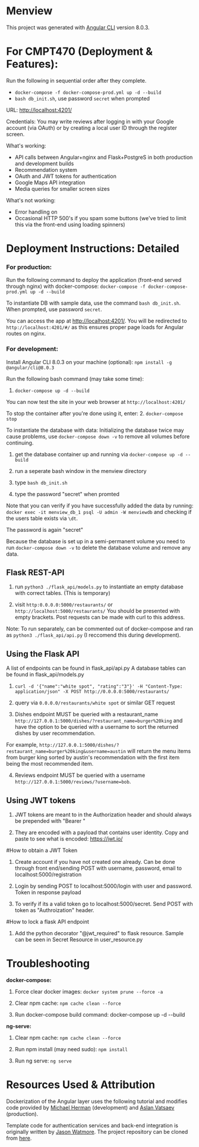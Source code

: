 # Menview

This project was generated with [Angular CLI](https://github.com/angular/angular-cli) version 8.0.3.

# For CMPT470 (Deployment & Features):

Run the following in sequential order after they complete.

+ `docker-compose -f docker-compose-prod.yml up -d --build`
+ `bash db_init.sh`, use password `secret` when prompted

URL: [http://localhost:4201/](http://localhost:4201/)

Credentials:
You may write reviews after logging in with your Google account (via OAuth) or by creating a local user ID through the register screen.

What's working:
+ API calls between Angular+nginx and Flask+PostgreS in both production and development builds
+ Recommendation system
+ OAuth and JWT tokens for authentication
+ Google Maps API integration
+ Media queries for smaller screen sizes

What's not working:
+ Error handling on 
+ Occasional HTTP 500's if you spam some buttons (we've tried to limit this via the front-end using loading spinners)

# Deployment Instructions: Detailed

### For production:

Run the following command to deploy the application (front-end served through nginx) with docker-compose:
`docker-compose -f docker-compose-prod.yml up -d --build`

To instantiate DB with sample data, use the command `bash db_init.sh`. When prompted, use password `secret`.

You can access the app at [http://localhost:4201/](http://localhost:4201/). You will be redirected to `http://localhost:4201/#/` as this ensures proper page loads for Angular routes on nginx.

### For development:

Install Angular CLI 8.0.3 on your machine (optional):
`npm install -g @angular/cli@8.0.3`

Run the following bash command (may take some time):

1. `docker-compose up -d --build`

You can now test the site in your web browser at `http://localhost:4201/`

To stop the container after you're done using it, enter:
2. `docker-compose stop`

To instantiate the database with data:
Initializing the database twice may cause problems, use `docker-compose down -v` to remove all volumes before continuing.

1. get the database container up and running via `docker-compose up -d --build`

2. run a seperate bash window in the menview directory 

3. type `bash db_init.sh`

4. type the password "secret" when promted 

Note that you can verify if you have successfully added the data by running: `docker exec -it menview_db_1 psql -U admin -W menviewdb` and checking if the users table exists via `\dt`.

The password is again "secret"

Because the database is set up in a semi-permanent volume you need to run `docker-compose down -v` to delete the database volume and remove any data. 


## Flask REST-API

1. run `python3 ./flask_api/models.py` to instantiate an empty database with correct tables. (This is temporary)

2. visit `http:0.0.0.0:5000/restaurants/` or `http://localhost:5000/restaurants/` You should be presented with empty brackets. Post requests can be made with curl to this address. 


Note: To run separately, can be commented out of docker-compose and ran as `python3 ./flask_api/api.py`  (I reccomend this during development).

## Using the Flask API

A list of endpoints can be found in flask_api/api.py
A database tables can be found in flask_api/models.py

1. `curl -d '{"name":"white spot", "rating":"3"}' -H "Content-Type: application/json" -X POST http://0.0.0.0:5000/restaurants/`

2. query via `0.0.0.0/restaurants/white spot` or similar GET request

3. Dishes endpoint MUST be queried with a restaurant_name `http://127.0.0.1:5000/dishes/?restaurant_name=burger%20king`
and have the option to be queried with a username to sort the returned dishes by user recommendation.

For example, `http://127.0.0.1:5000/dishes/?restaurant_name=burger%20king&username=austin` will return the menu items 
from burger king sorted by austin's recommendation with the first item being the most recommended item. 

4. Reviews endpoint MUST be queried with a username `http://127.0.0.1:5000/reviews/?username=bob`.

## Using JWT tokens

1. JWT tokens are meant to in the Authorization header and should always be prepended with "Bearer "

2. They are encoded with a payload that contains user identity. Copy and paste to see what is encoded: https://jwt.io/

#How to obtain a JWT Token

1. Create account if you have not created one already. 
Can be done through front end/sending POST with username, password, email to localhost:5000/registration

2. Login by sending POST to localhost:5000/login with user and password. Token in response payload

3. To verify if its a valid token go to localhost:5000/secret. 
Send POST with token as "Authroization" header.

#How to lock a flask API endpoint

1. Add the python decorator "@jwt_required" to flask resource. 
Sample can be seen in Secret Resource in user_resource.py

# Troubleshooting

**docker-compose:**

1. Force clear docker images:
`docker system prune --force -a`

2. Clear npm cache: `npm cache clean --force`

3. Run docker-compose build command: docker-compose up -d --build

**ng-serve:**

1. Clear npm cache: `npm cache clean --force`

2. Run npm install (may need sudo): `npm install`

3. Run ng serve: `ng serve`

Resources Used & Attribution
============================

Dockerization of the Angular layer uses the following tutorial and modifies code provided by [Michael Herman](https://mherman.org/blog/dockerizing-an-angular-app/) (development) and [Aslan Vatsaev](https://dev.to/avatsaev/create-efficient-angular-docker-images-with-multi-stage-builds-1f3n) (production).

Template code for authentication services and back-end integration is originally written by [Jason Watmore](https://jasonwatmore.com/post/2019/06/10/angular-8-user-registration-and-login-example-tutorial). The project repository can be cloned from [here](https://github.com/cornflourblue/angular-8-registration-login-example).
